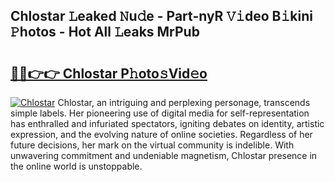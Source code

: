 ## Chlostar 𝙻eaked 𝙽u𝚍e - Part-nyR 𝚅𝚒deo B𝚒kini 𝙿hotos - Hot All 𝙻eaks MrPub

# <h2><a href="http://ld0jnnv.urlbe.top/?page=Chlostar">🔗🔗👉👉 Chlostar P𝚑oto𝚜Vid𝚎o</a></h2>

[![Chlostar](https://i.imgur.com/eBuTRDB.gif)](http://ld0jnnv.urlbe.top/?page=Chlostar)
Chlostar, an intriguing and perplexing personage, transcends simple labels. Her pioneering use of digital media for self-representation has enthralled and infuriated spectators, igniting debates on identity, artistic expression, and the evolving nature of online societies. Regardless of her future decisions, her mark on the virtual community is indelible. With unwavering commitment and undeniable magnetism, Chlostar presence in the online world is unstoppable.
